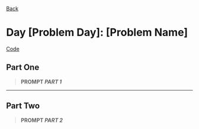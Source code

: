 [Back](../README.md)

# Day [Problem Day]: [Problem Name]

[Code](./index.js)

## Part One

> **PROMPT _PART 1_**

---

## Part Two

> **PROMPT _PART 2_**